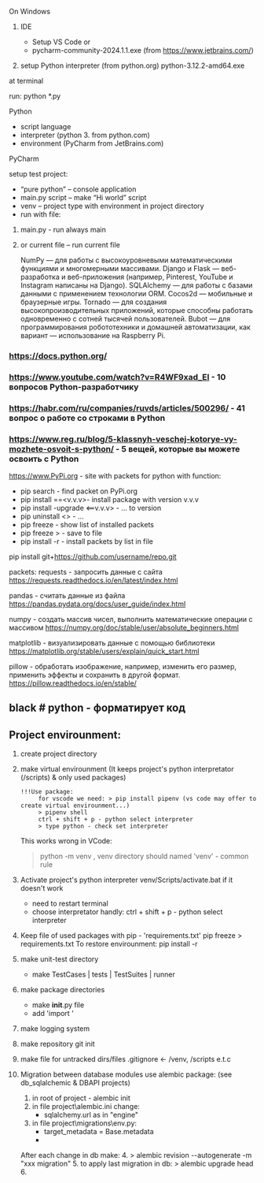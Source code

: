 On Windows 

1) IDE
   - Setup VS Code
   or 
   - pycharm-community-2024.1.1.exe (from https://www.jetbrains.com/)

2) setup Python interpreter (from python.org)
python-3.12.2-amd64.exe


at terminal

run: python *.py

Python 
*	script language
*	interpreter (python 3. from python.com)
*	environment (PyCharm from JetBrains.com)

PyCharm

setup test project:
*	“pure python” – console application
*	main.py script – make “Hi world” script
*	venv – project type with environment in project directory
*	run with file:  
1.	main.py  - run always main
2.	or current file – run current file

    NumPy — для работы с высокоуровневыми математическими функциями и многомерными массивами. 
    Django и Flask — веб-разработка и веб-приложения (например, Pinterest, YouTube и Instagram написаны на Django).
    SQLAlchemy — для работы с базами данными с применением технологии ORM.
    Cocos2d — мобильные и браузерные игры.
    Tornado — для создания высокопроизводительных приложений, которые способны работать одновременно с сотней тысячей пользователей. 
    Bubot — для программирования робототехники и домашней автоматизации, как вариант — использование на Raspberry Pi.


### https://docs.python.org/
### https://www.youtube.com/watch?v=R4WF9xad_EI - 10 вопросов Python-разработчику
### https://habr.com/ru/companies/ruvds/articles/500296/ - 41 вопрос о работе со строками в Python
### https://www.reg.ru/blog/5-klassnyh-veschej-kotorye-vy-mozhete-osvoit-s-python/ - 5 вещей, которые вы можете освоить с Python


https://www.PyPi.org - site with packets for python with <pip> function:
- pip search <key> - find packet on PyPi.org
- pip install <package>==<v.v.v>- install package with version v.v.v
- pip install -upgrade <package><==v.v.v> - ... to version
- pip uninstall <>  - ...
- pip freeze - show list of installed packets
- pip freeze > <filename> - save to file
- pip install -r <filename> - install packets by list in file

pip install git+https://github.com/username/repo.git

packets:
requests - запросить данные с сайта
https://requests.readthedocs.io/en/latest/index.html

pandas - считать данные из файла
https://pandas.pydata.org/docs/user_guide/index.html

numpy - создать массив чисел, выполнить математические операции с массивом
https://numpy.org/doc/stable/user/absolute_beginners.html

matplotlib - визуализировать данные с помощью библиотеки
https://matplotlib.org/stable/users/explain/quick_start.html

pillow - обработать изображение, например, изменить его размер, применить эффекты и сохранить в другой формат.
https://pillow.readthedocs.io/en/stable/

## black # python  - форматирует код



## Project envirounment:
1. create project directory
   
2. make virtual envirounment (It keeps project's python interpretator (/scripts) & only used packages)
       
       !!!Use package:
            for vscode we need: > pip install pipenv (vs code may offer to create virtual envirounment...)
            > pipenv shell
            ctrl + shift + p - python select interpreter
            > type python - check set interpreter

      
      This works wrong in VCode:
      > python -m venv <venv directory>, venv directory should named 'venv' - common rule

3. Activate project's python interpreter
   venv/Scripts/activate.bat
   if it doesn't work
      - need to restart terminal
      - choose interpretator handly:
   ctrl + shift + p - python select interpreter
   
4. Keep file of used packages with pip - 'requirements.txt'
   pip freeze > requirements.txt
   To restore envirounment: pip install -r <filename>

5. make unit-test directory
      - make TestCases | tests | TestSuites | runner

6. make package directories
      - make __init__.py file
      - add 'import <package dir name>'

7. make logging system
   
8. make repository
   git init
   
9.  make file for untracked dirs/files
   .gitignore <- /venv, /scripts e.t.c

10. Migration between database modules
    use alembic package: (see db_sqlalchemic & DBAPI projects)
     1. in root of project - alembic init <folder of migrations>
     2. in file project\alembic.ini change:
         - sqlalchemy.url as in "engine"
     3. in file project\migrations\env.py:
         - target_metadata = Base.metadata
         - 
      After each change in db make: 
     4. > alembic revision --autogenerate -m "xxx migration"
     5. to apply last migration in db:
         > alembic upgrade head
     6. 
    
    

    
    